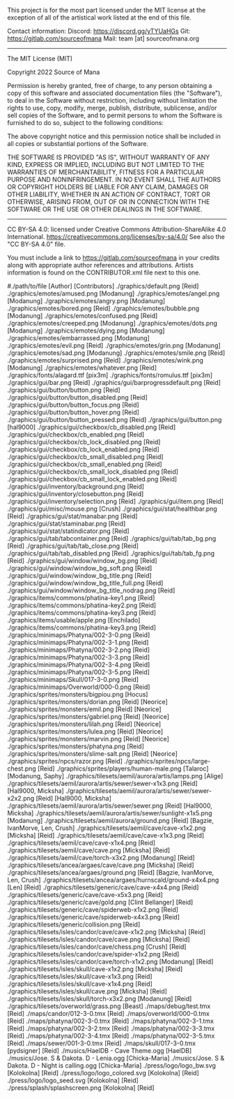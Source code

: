 This project is for the most part licensed under the MIT license at the exception of all of the artistical work listed at the end of this file. 

Contact information: 
Discord: https://discord.gg/yTYUaHGs 
Git: https://gitlab.com/sourceofmana
Mail: team [at] sourceofmana.org 

------------------------------------------------------------------------

The MIT License (MIT)

Copyright 2022 Source of Mana

Permission is hereby granted, free of charge, to any person obtaining a copy of this software and associated documentation files (the "Software"), to deal in the Software without restriction, including without limitation the rights to use, copy, modify, merge, publish, distribute, sublicense, and/or sell copies of the Software, and to permit persons to whom the Software is furnished to do so, subject to the following conditions:

The above copyright notice and this permission notice shall be included in all copies or substantial portions of the Software.

THE SOFTWARE IS PROVIDED "AS IS", WITHOUT WARRANTY OF ANY KIND, EXPRESS OR IMPLIED, INCLUDING BUT NOT LIMITED TO THE WARRANTIES OF MERCHANTABILITY, FITNESS FOR A PARTICULAR PURPOSE AND NONINFRINGEMENT. IN NO EVENT SHALL THE AUTHORS OR COPYRIGHT HOLDERS BE LIABLE FOR ANY CLAIM, DAMAGES OR OTHER LIABILITY, WHETHER IN AN ACTION OF CONTRACT, TORT OR OTHERWISE, ARISING FROM, OUT OF OR IN CONNECTION WITH THE SOFTWARE OR THE USE OR OTHER DEALINGS IN THE SOFTWARE.

------------------------------------------------------------------------

CC BY-SA 4.0: licensed under Creative Commons Attribution-ShareAlike 4.0 International.
https://creativecommons.org/licenses/by-sa/4.0/
See also the "CC BY-SA 4.0" file.

You must include a link to https://gitlab.com/sourceofmana in your credits along with appropriate author references and attributions. Artists information is found on the CONTRIBUTOR.xml file next to this one.

#./path/to/file [Author] [Contributors]
./graphics/default.png [Reid]
./graphics/emotes/amused.png [Modanung]
./graphics/emotes/angel.png [Modanung]
./graphics/emotes/angry.png [Modanung]
./graphics/emotes/bored.png [Reid]
./graphics/emotes/bubble.png [Modanung]
./graphics/emotes/confused.png [Reid]
./graphics/emotes/creeped.png [Modanung]
./graphics/emotes/dots.png [Modanung]
./graphics/emotes/dying.png [Modanung]
./graphics/emotes/embarrassed.png [Modanung]
./graphics/emotes/evil.png [Reid]
./graphics/emotes/grin.png [Modanung]
./graphics/emotes/sad.png [Modanung]
./graphics/emotes/smile.png [Reid]
./graphics/emotes/surprised.png [Reid]
./graphics/emotes/wink.png [Modanung]
./graphics/emotes/whatever.png [Reid]
./graphics/fonts/alagard.ttf [pix3m]
./graphics/fonts/romulus.ttf [pix3m]
./graphics/gui/bar.png [Reid]
./graphics/gui/barprogressdefault.png [Reid]
./graphics/gui/button/button.png [Reid]
./graphics/gui/button/button_disabled.png [Reid]
./graphics/gui/button/button_focus.png [Reid]
./graphics/gui/button/button_hover.png [Reid]
./graphics/gui/button/button_pressed.png [Reid]
./graphics/gui/button.png [hal9000]
./graphics/gui/checkbox/cb_disabled.png [Reid]
./graphics/gui/checkbox/cb_enabled.png [Reid]
./graphics/gui/checkbox/cb_lock_disabled.png [Reid]
./graphics/gui/checkbox/cb_lock_enabled.png [Reid]
./graphics/gui/checkbox/cb_small_disabled.png [Reid]
./graphics/gui/checkbox/cb_small_enabled.png [Reid]
./graphics/gui/checkbox/cb_small_lock_disabled.png [Reid]
./graphics/gui/checkbox/cb_small_lock_enabled.png [Reid]
./graphics/gui/inventory/background.png [Reid]
./graphics/gui/inventory/closebutton.png [Reid]
./graphics/gui/inventory/selection.png [Reid]
./graphics/gui/item.png [Reid]
./graphics/gui/misc/mouse.png [Crush]
./graphics/gui/stat/healthbar.png [Reid]
./graphics/gui/stat/manabar.png [Reid]
./graphics/gui/stat/staminabar.png [Reid]
./graphics/gui/stat/statindicator.png [Reid]
./graphics/gui/tab/tabcontainer.png [Reid]
./graphics/gui/tab/tab_bg.png [Reid]
./graphics/gui/tab/tab_close.png [Reid]
./graphics/gui/tab/tab_disabled.png [Reid]
./graphics/gui/tab/tab_fg.png [Reid]
./graphics/gui/window/window_bg.png [Reid]
./graphics/gui/window/window_bg_soft.png [Reid]
./graphics/gui/window/window_bg_title.png [Reid]
./graphics/gui/window/window_bg_title_full.png [Reid]
./graphics/gui/window/window_bg_title_nodrag.png [Reid]
./graphics/items/commons/phatina-key1.png [Reid]
./graphics/items/commons/phatina-key2.png [Reid]
./graphics/items/commons/phatina-key3.png [Reid]
./graphics/items/usable/apple.png [Enchilado]
./graphics/items/commons/phatina-key3.png [Reid]
./graphics/minimaps/Phatyna/002-3-0.png [Reid]
./graphics/minimaps/Phatyna/002-3-1.png [Reid]
./graphics/minimaps/Phatyna/002-3-2.png [Reid]
./graphics/minimaps/Phatyna/002-3-3.png [Reid]
./graphics/minimaps/Phatyna/002-3-4.png [Reid]
./graphics/minimaps/Phatyna/002-3-5.png [Reid]
./graphics/minimaps/Skull/017-3-0.png [Reid]
./graphics/minimaps/Overworld/000-0.png [Reid]
./graphics/sprites/monsters/bigpiou.png [Hocus]
./graphics/sprites/monsters/dorian.png [Reid] [Neorice]
./graphics/sprites/monsters/emil.png [Reid] [Neorice]
./graphics/sprites/monsters/gabriel.png [Reid] [Neorice]
./graphics/sprites/monsters/lilah.png [Reid] [Neorice]
./graphics/sprites/monsters/lulea.png [Reid] [Neorice]
./graphics/sprites/monsters/marvin.png [Reid] [Neorice]
./graphics/sprites/monsters/phatyna.png [Reid]
./graphics/sprites/monsters/slime-salt.png [Reid] [Neorice]
./graphics/sprites/npcs/razor.png [Reid]
./graphics/sprites/npcs/large-chest.png [Reid]
./graphics/sprites/players/human-male.png [Talaroc] [Modanung, Saphy]
./graphics/tilesets/aemil/aurora/artis/lamps.png [Alige]
./graphics/tilesets/aemil/aurora/artis/sewer/sewer-x1x3.png [Reid] [Hal9000, Micksha]
./graphics/tilesets/aemil/aurora/artis/sewer/sewer-x2x2.png [Reid] [Hal9000, Micksha]
./graphics/tilesets/aemil/aurora/artis/sewer/sewer.png [Reid] [Hal9000, Micksha]
./graphics/tilesets/aemil/aurora/artis/sewer/sunlight-x1x5.png [Modanung]
./graphics/tilesets/aemil/aurora/ground.png [Reid] [Bagzie, IvanMorve, Len, Crush]
./graphics/tilesets/aemil/cave/cave-x1x2.png [Micksha] [Reid]
./graphics/tilesets/aemil/cave/cave-x1x3.png [Reid]
./graphics/tilesets/aemil/cave/cave-x1x4.png [Reid]
./graphics/tilesets/aemil/cave/cave.png [Micksha] [Reid]
./graphics/tilesets/aemil/cave/torch-x3x2.png [Modanung] [Reid]
./graphics/tilesets/ancea/argaes/cave/cave.png [Micksha] [Reid]
./graphics/tilesets/ancea/argaes/ground.png [Reid] [Bagzie, IvanMorve, Len, Crush]
./graphics/tilesets/ancea/argaes/hurnscald/ground-x4x4.png [Len] [Reid]
./graphics/tilesets/generic/cave/cave-x4x4.png [Reid]
./graphics/tilesets/generic/cave/cave-x5x3.png [Reid]
./graphics/tilesets/generic/cave/gold.png [Clint Bellanger] [Reid]
./graphics/tilesets/generic/cave/spiderweb-x1x2.png [Reid]
./graphics/tilesets/generic/cave/spiderweb-x4x3.png [Reid]
./graphics/tilesets/generic/collision.png [Reid]
./graphics/tilesets/isles/candor/cave/cave-x1x2.png [Micksha] [Reid]
./graphics/tilesets/isles/candor/cave/cave.png [Micksha] [Reid]
./graphics/tilesets/isles/candor/cave/chess.png [Crush] [Reid]
./graphics/tilesets/isles/candor/cave/spider-x1x2.png [Reid]
./graphics/tilesets/isles/candor/cave/torch-x1x2.png [Modanung] [Reid]
./graphics/tilesets/isles/skull/cave-x1x2.png [Micksha] [Reid]
./graphics/tilesets/isles/skull/cave-x1x3.png [Reid]
./graphics/tilesets/isles/skull/cave-x1x4.png [Reid]
./graphics/tilesets/isles/skull/cave.png [Micksha] [Reid]
./graphics/tilesets/isles/skull/torch-x3x2.png [Modanung] [Reid]
./graphics/tilesets/overworld/grass.png [Beast]
./maps/debug/test.tmx [Reid]
./maps/candor/012-3-0.tmx [Reid]
./maps/overworld/000-0.tmx [Reid]
./maps/phatyna/002-3-0.tmx [Reid]
./maps/phatyna/002-3-1.tmx [Reid]
./maps/phatyna/002-3-2.tmx [Reid]
./maps/phatyna/002-3-3.tmx [Reid]
./maps/phatyna/002-3-4.tmx [Reid]
./maps/phatyna/002-3-5.tmx [Reid]
./maps/sewer/001-3-0.tmx [Reid]
./maps/skull/017-3-0.tmx [pydsigner] [Reid]
./musics/HaelDB - Cave Theme.ogg [HaelDB]
./musics/Jose. S & Dakota. D - Lenia.ogg [Chicka-Maria]
./musics/Jose. S & Dakota. D - Night is calling.ogg [Chicka-Maria]
./press/logo/logo_bw.svg [Kolokolna] [Reid]
./press/logo/logo_colored.svg [Kolokolna] [Reid]
./press/logo/logo_seed.svg [Kolokolna] [Reid]
./press/splash/splashscreen.png [Kolokolna] [Reid]
